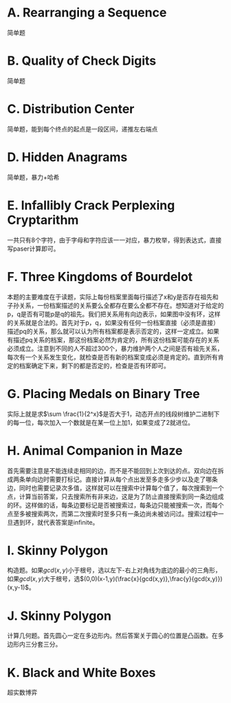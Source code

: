 ﻿# A. Rearranging a Sequence
简单题
# B. Quality of Check Digits
简单题
# C. Distribution Center
简单题，能到每个终点的起点是一段区间，递推左右端点
# D. Hidden Anagrams
简单题，暴力+哈希
# E. Infallibly Crack Perplexing Cryptarithm
一共只有8个字符，由于字母和字符应该一一对应，暴力枚举，得到表达式，直接写paser计算即可。
# F. Three Kingdoms of Bourdelot
本题的主要难度在于读题，实际上每份档案里面每行描述了x和y是否存在祖先和子孙关系，一份档案描述的关系要么全都存在要么全都不存在。想知道对于给定的p，q是否有可能p是q的祖先。我们把关系用有向边表示，如果图中没有环，这样的关系就是合法的。首先对于p，q，如果没有任何一份档案直接（必须是直接）描述pq的关系，那么就可以认为所有档案都是表示否定的，这样一定成立。如果有描述pq关系的档案，那这份档案必然为肯定的，所有这份档案可能存在的关系必须成立。注意到不同的人不超过300个，暴力维护两个人之间是否有祖先关系，每次有一个关系发生变化，就检查是否有新的档案变成必须是肯定的。直到所有肯定的档案确定下来，剩下的都是否定的，检查是否有环即可。
# G.  Placing Medals on Binary Tree
实际上就是求$\sum \frac{1}{2^x}$是否大于1，动态开点的线段树维护二进制下的每一位，每次加入一个数就是在某一位上加1，如果变成了2就进位。
# H. Animal Companion in Maze
首先需要注意是不能连续走相同的边，而不是不能回到上次到达的点。双向边在拆成两条单向边时需要打标记。直接计算从每个点出发至多走多少步以及走了哪条边，同时也需要记录次多值，这样就可以在搜索中计算每个值了，每次搜索到一个点，计算当前答案，只去搜索所有非来边，这是为了防止直接搜索到同一条边组成的环。这样做的话，每条边要标记是否被搜索过，每条边只能被搜索一次，而每个点至多被搜索两次，而第二次搜索时至多只有一条边尚未被访问过。搜索过程中一旦遇到环，就代表答案是infinite。
# I. Skinny Polygon
构造题。如果$gcd(x,y)$小于根号，选以左下-右上对角线为底边的最小的三角形，如果$gcd(x,y)$大于根号，选$(0,0)(x-1,y)(\frac{x}{gcd(x,y)},\frac{y}{gcd(x,y)})(x,y-1)$。
# J. Skinny Polygon
计算几何题。首先圆心一定在多边形内。然后答案关于圆心的位置是凸函数。在多边形内三分套三分。
# K. Black and White Boxes
超实数博弈

